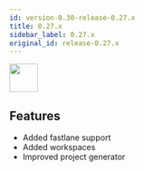 ```yaml
---
id: version-0.30-release-0.27.x
title: 0.27.x
sidebar_label: 0.27.x
original_id: release-0.27.x
---
```


<img src="https://renative.org/img/ic_notes.png" width=50 height=50 />

## Features

- Added fastlane support
- Added workspaces
- Improved project generator
